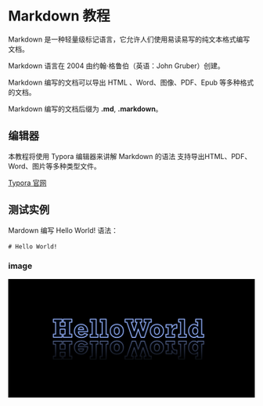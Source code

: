 # Markdown 教程

Markdown 是一种轻量级标记语言，它允许人们使用易读易写的纯文本格式编写文档。

Markdown 语言在 2004 由约翰·格鲁伯（英语：John Gruber）创建。

Markdown 编写的文档可以导出 HTML 、Word、图像、PDF、Epub 等多种格式的文档。

Markdown 编写的文档后缀为 **.md**, **.markdown**。

## 编辑器
本教程将使用 Typora 编辑器来讲解 Markdown 的语法
支持导出HTML、PDF、Word、图片等多种类型文件。

[Typora 官网](https://typora.io/)



## 测试实例

Mardown 编写 Hello World! 语法：

`# Hello World! `


### image

![Hello World](https://raw.githubusercontent.com/qiaoyafeng/learn-markdown/master/images/111.jpg)